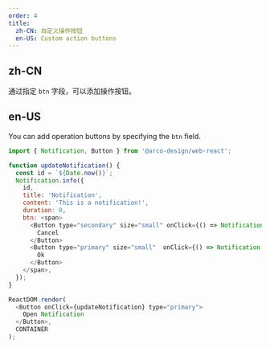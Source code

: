 ```yaml
---
order: 4
title:
  zh-CN: 自定义操作按钮
  en-US: Custom action buttons
---
```


## zh-CN

通过指定 `btn` 字段，可以添加操作按钮。

## en-US

You can add operation buttons by specifying the `btn` field.

```js
import { Notification, Button } from '@arco-design/web-react';

function updateNotification() {
  const id = `${Date.now()}`;
  Notification.info({
    id,
    title: 'Notification',
    content: 'This is a notification!',
    duration: 0,
    btn: <span>
      <Button type="secondary" size="small" onClick={() => Notification.remove(id)} style={{ marginRight: 12 }}>
        Cancel
      </Button>
      <Button type="primary" size="small"  onClick={() => Notification.remove(id)}>
        Ok
      </Button>
    </span>,
  });
}

ReactDOM.render(
  <Button onClick={updateNotification} type="primary">
    Open Notification
  </Button>,
  CONTAINER
);
```
